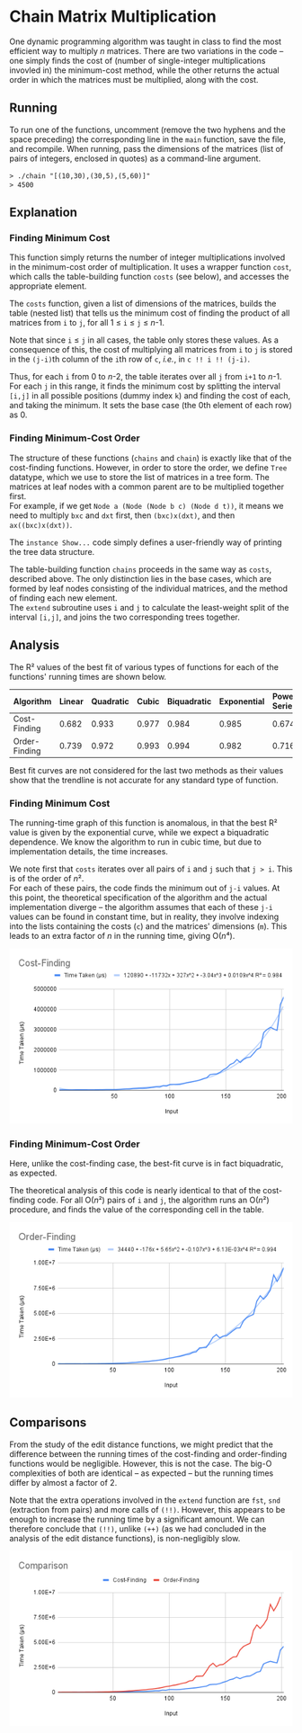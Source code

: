 # Chain Matrix Multiplication
One dynamic programming algorithm was taught in class to find the most efficient way to multiply *n* matrices. There are two variations in the code – one simply finds the cost of (number of single-integer multiplications invovled in) the minimum-cost method, while the other returns the actual order in which the matrices must be multiplied, along with the cost.

## Running
To run one of the functions, uncomment (remove the two hyphens and the space preceding) the corresponding line in the `main` function, save the file, and recompile. When running, pass the dimensions of the matrices (list of pairs of integers, enclosed in quotes) as a command-line argument.
```
> ./chain "[(10,30),(30,5),(5,60)]"
> 4500
```

## Explanation
### Finding Minimum Cost
This function simply returns the number of integer multiplications involved in the minimum-cost order of multiplication. It uses a wrapper function `cost`, which calls the table-building function `costs` (see below), and accesses the appropriate element.  

The `costs` function, given a list of dimensions of the matrices, builds the table (nested list) that tells us the minimum cost of finding the product of all matrices from `i` to `j`, for all 1 ≤ `i` ≤ `j` ≤ *n*-1.  

Note that since `i` ≤ `j` in all cases, the table only stores these values. As a consequence of this, the cost of multiplying all matrices from `i` to `j` is stored in the `(j-i)`th column of the `i`th row of `c`, *i.e.*, in `c !! i !! (j-i)`.  

Thus, for each `i` from 0 to *n*-2, the table iterates over all `j` from `i+1` to *n*-1. For each `j` in this range, it finds the minimum cost by splitting the interval `[i,j]` in all possible positions (dummy index `k`) and finding the cost of each, and taking the minimum. It sets the base case (the 0th element of each row) as 0.

### Finding Minimum-Cost Order
The structure of these functions (`chains` and `chain`) is exactly like that of the cost-finding functions. However, in order to store the order, we define `Tree` datatype, which we use to store the list of matrices in a tree form. The matrices at leaf nodes with a common parent are to be multiplied together first.  
For example, if we get `Node a (Node (Node b c) (Node d t))`, it means we need to multiply `bxc` and `dxt` first, then `(bxc)x(dxt)`, and then `ax((bxc)x(dxt))`.  

The `instance Show...` code simply defines a user-friendly way of printing the tree data structure.  

The table-building function `chains` proceeds in the same way as `costs`, described above. The only distinction lies in the base cases, which are formed by leaf nodes consisting of the individual matrices, and the method of finding each new element.  
The `extend` subroutine uses `i` and `j` to calculate the least-weight split of the interval `[i,j]`, and joins the two corresponding trees together.

## Analysis
The R² values of the best fit of various types of functions for each of the functions' running times are shown below.  

Algorithm     | Linear | Quadratic | Cubic | Biquadratic | Exponential | Power Series | Logarithmic  
------------- | ------ | --------- | ----- | ----------- | ----------- | ------------ | -----------  
Cost-Finding  | 0.682  | 0.933     | 0.977 | 0.984       | 0.985       | 0.674        | 0.321  
Order-Finding | 0.739  | 0.972     | 0.993 | 0.994       | 0.982       | 0.716        | 0.354  

Best fit curves are not considered for the last two methods as their values show that the trendline is not accurate for any standard type of function.  

### Finding Minimum Cost
The running-time graph of this function is anomalous, in that the best R² value is given by the exponential curve, while we expect a biquadratic dependence. We know the algorithm to run in cubic time, but due to implementation details, the time increases.  

We note first that `costs` iterates over all pairs of `i` and `j` such that `j > i`. This is of the order of *n*².  
For each of these pairs, the code finds the minimum out of `j-i` values. At this point, the theoretical specification of the algorithm and the actual implementation diverge – the algorithm assumes that each of these `j-i` values can be found in constant time, but in reality, they involve indexing into the lists containing the costs (`c`) and the matrices' dimensions (`m`). This leads to an extra factor of *n* in the running time, giving O(*n*⁴).  

![Running Time of Finding Cost](Cost.png)  

### Finding Minimum-Cost Order
Here, unlike the cost-finding case, the best-fit curve is in fact biquadratic, as expected.  

The theoretical analysis of this code is nearly identical to that of the cost-finding code. For all O(*n*²) pairs of `i` and `j`, the algorithm runs an O(*n*²) procedure, and finds the value of the corresponding cell in the table.

![Running Time of Finding Order](Order.png)  

## Comparisons
From the study of the edit distance functions, we might predict that the difference between the running times of the cost-finding and order-finding functions would be negligible. However, this is not the case. The big-O complexities of both are identical – as expected – but the running times differ by almost a factor of 2.  

Note that the extra operations involved in the `extend` function are `fst`, `snd` (extraction from pairs) and more calls of `(!!)`. However, this appears to be enough to increase the running time by a significant amount. We can therefore conclude that `(!!)`, unlike `(++)` (as we had concluded in the analysis of the edit distance functions), is non-negligibly slow.  

![Comparison of Both Functions](Comp.png)  
